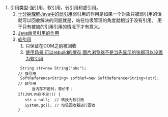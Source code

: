 1. 引用类型:强引用，软引用，弱引用和虚引用。   
    1. [十分钟理解Java中的弱引用](https://www.jianshu.com/p/a7aaaf1bd7be)弱引用的作用是如果一个对象只被弱引用的话就可以回收解决的问题就是，站在垃圾管理的角度就相当于没有引用。
    用于只有被被的引用引用的情况下才有意义。     
    1. [Java幽灵引用的作用](https://blog.csdn.net/imzoer/article/details/8044900)     
    2. [软引用](https://www.baeldung.com/java-soft-references)
        1. 只保证在OOM之前被回收
        1. [使用场景:可以rebuild的缓存,图片浏览器不是当先显示的张都可以设置为软引用](https://stackoverflow.com/questions/2421556/what-is-a-use-case-for-a-soft-reference-in-java)
        ```
         String str=new String("abc");                                     // 强引用
         SoftReference<String> softRef=new SoftReference<String>(str);     // 软引用  
              当内存不足时，等价于：
        If(JVM.内存不足()) {
           str = null;  // 转换为软引用
           System.gc(); // 垃圾回收器进行回收
        }
        ```
        
